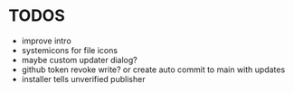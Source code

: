 
# TODOS
- improve intro
- systemicons for file icons
- maybe custom updater dialog? 
- github token revoke write? or create auto commit to main with updates
- installer tells unverified publisher